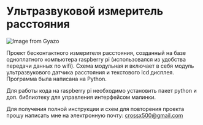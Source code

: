 # Ультразвуковой измеритель расстояния
![Image from Gyazo](https://i.gyazo.com/8a19112060153b2a4ba92ef55abfa20a.jpg)

Проект бесконтактного измерителя расстояния, созданный на базе одноплатного компьютера raspberry pi (использовался из удобства передачи данных по wifi). Схема модульная и включает в себя модуль ультразвукового датчика расстояния и текстового lcd дисплея. Программа была написана на Python.

Для работы кода на raspberry pi необходимо установить пакет python и доп. библиотеку для управления интерфейсом малинки.

Для получения полной инструкции и схем для повторения проекта прошу написать мне на электронную почту: crossx500@gmail.com
